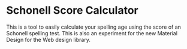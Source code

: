 # Schonell Score Calculator
This is a tool to easily calculate your spelling age using the score of an Schonell spelling test. This is also an experiment for the new Material Design for the Web design library.
